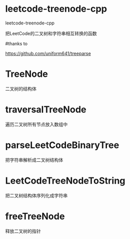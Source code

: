 # leetcode-treenode-cpp
leetcode-treenode-cpp

把LeetCode的二叉树和字符串相互转换的函数

#thanks to 

https://github.com/uniform641/treeparse

# TreeNode
二叉树的结构体
# traversalTreeNode
遍历二叉树所有节点放入数组中
# parseLeetCodeBinaryTree
把字符串解析成二叉树结构体
# LeetCodeTreeNodeToString
把二叉树结构体序列化成字符串
# freeTreeNode
释放二叉树的指针